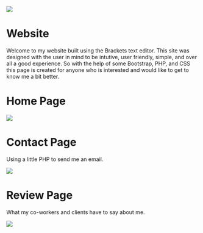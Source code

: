 ![](https://i.imgur.com/O5MqTXF.png)

# Website
Welcome to my website built using the Brackets text editor. This site was designed with the user in mind to be intutive, user friendly, simple, and over all a good experience. So with the help of some Bootstrap, PHP, and CSS this page is created for anyone who is interested and would like to get to know me a bit better.

# Home Page

![](https://i.imgur.com/wYKXGiW.png)

# Contact Page
Using a little PHP to send me an email.

![](https://i.imgur.com/QQ4RY3J.png)

# Review Page
What my co-workers and clients have to say about me.

![](https://i.imgur.com/QQ4RY3J.png)
